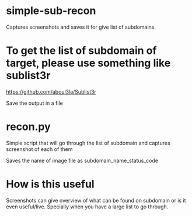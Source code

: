 # simple-sub-recon
Captures screenshots and saves it for give list of subdomains.

# To get the list of subdomain of target, please use something like sublist3r
https://github.com/aboul3la/Sublist3r

Save the output in a file

# recon.py
Simple script that will go through the list of subdomain and captures screenshot of each of them

Saves the name of image file as subdomain_name_status_code

# How is this useful
Screenshots can give overview of what can be found on subdomain or is it even useful/live. Specially when you have a large list to go through.
